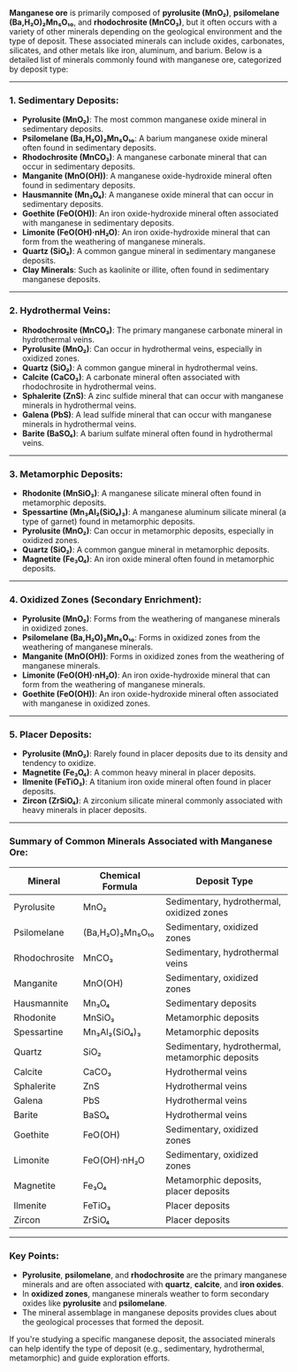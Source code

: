 **Manganese ore** is primarily composed of **pyrolusite (MnO₂)**, **psilomelane (Ba,H₂O)₂Mn₅O₁₀**, and **rhodochrosite (MnCO₃)**, but it often occurs with a variety of other minerals depending on the geological environment and the type of deposit. These associated minerals can include oxides, carbonates, silicates, and other metals like iron, aluminum, and barium. Below is a detailed list of minerals commonly found with manganese ore, categorized by deposit type:

---

### 1. **Sedimentary Deposits**:
   - **Pyrolusite (MnO₂)**: The most common manganese oxide mineral in sedimentary deposits.
   - **Psilomelane (Ba,H₂O)₂Mn₅O₁₀**: A barium manganese oxide mineral often found in sedimentary deposits.
   - **Rhodochrosite (MnCO₃)**: A manganese carbonate mineral that can occur in sedimentary deposits.
   - **Manganite (MnO(OH))**: A manganese oxide-hydroxide mineral often found in sedimentary deposits.
   - **Hausmannite (Mn₃O₄)**: A manganese oxide mineral that can occur in sedimentary deposits.
   - **Goethite (FeO(OH))**: An iron oxide-hydroxide mineral often associated with manganese in sedimentary deposits.
   - **Limonite (FeO(OH)·nH₂O)**: An iron oxide-hydroxide mineral that can form from the weathering of manganese minerals.
   - **Quartz (SiO₂)**: A common gangue mineral in sedimentary manganese deposits.
   - **Clay Minerals**: Such as kaolinite or illite, often found in sedimentary manganese deposits.

---

### 2. **Hydrothermal Veins**:
   - **Rhodochrosite (MnCO₃)**: The primary manganese carbonate mineral in hydrothermal veins.
   - **Pyrolusite (MnO₂)**: Can occur in hydrothermal veins, especially in oxidized zones.
   - **Quartz (SiO₂)**: A common gangue mineral in hydrothermal veins.
   - **Calcite (CaCO₃)**: A carbonate mineral often associated with rhodochrosite in hydrothermal veins.
   - **Sphalerite (ZnS)**: A zinc sulfide mineral that can occur with manganese minerals in hydrothermal veins.
   - **Galena (PbS)**: A lead sulfide mineral that can occur with manganese minerals in hydrothermal veins.
   - **Barite (BaSO₄)**: A barium sulfate mineral often found in hydrothermal veins.

---

### 3. **Metamorphic Deposits**:
   - **Rhodonite (MnSiO₃)**: A manganese silicate mineral often found in metamorphic deposits.
   - **Spessartine (Mn₃Al₂(SiO₄)₃)**: A manganese aluminum silicate mineral (a type of garnet) found in metamorphic deposits.
   - **Pyrolusite (MnO₂)**: Can occur in metamorphic deposits, especially in oxidized zones.
   - **Quartz (SiO₂)**: A common gangue mineral in metamorphic deposits.
   - **Magnetite (Fe₃O₄)**: An iron oxide mineral often found in metamorphic deposits.

---

### 4. **Oxidized Zones (Secondary Enrichment)**:
   - **Pyrolusite (MnO₂)**: Forms from the weathering of manganese minerals in oxidized zones.
   - **Psilomelane (Ba,H₂O)₂Mn₅O₁₀**: Forms in oxidized zones from the weathering of manganese minerals.
   - **Manganite (MnO(OH))**: Forms in oxidized zones from the weathering of manganese minerals.
   - **Limonite (FeO(OH)·nH₂O)**: An iron oxide-hydroxide mineral that can form from the weathering of manganese minerals.
   - **Goethite (FeO(OH))**: An iron oxide-hydroxide mineral often associated with manganese in oxidized zones.

---

### 5. **Placer Deposits**:
   - **Pyrolusite (MnO₂)**: Rarely found in placer deposits due to its density and tendency to oxidize.
   - **Magnetite (Fe₃O₄)**: A common heavy mineral in placer deposits.
   - **Ilmenite (FeTiO₃)**: A titanium iron oxide mineral often found in placer deposits.
   - **Zircon (ZrSiO₄)**: A zirconium silicate mineral commonly associated with heavy minerals in placer deposits.

---

### Summary of Common Minerals Associated with Manganese Ore:
| **Mineral**       | **Chemical Formula** | **Deposit Type**                     |
|--------------------|----------------------|--------------------------------------|
| Pyrolusite        | MnO₂                | Sedimentary, hydrothermal, oxidized zones |
| Psilomelane       | (Ba,H₂O)₂Mn₅O₁₀     | Sedimentary, oxidized zones          |
| Rhodochrosite     | MnCO₃               | Sedimentary, hydrothermal veins      |
| Manganite         | MnO(OH)             | Sedimentary, oxidized zones          |
| Hausmannite       | Mn₃O₄               | Sedimentary deposits                 |
| Rhodonite         | MnSiO₃              | Metamorphic deposits                 |
| Spessartine       | Mn₃Al₂(SiO₄)₃       | Metamorphic deposits                 |
| Quartz            | SiO₂                | Sedimentary, hydrothermal, metamorphic deposits |
| Calcite           | CaCO₃               | Hydrothermal veins                   |
| Sphalerite        | ZnS                 | Hydrothermal veins                   |
| Galena            | PbS                 | Hydrothermal veins                   |
| Barite            | BaSO₄               | Hydrothermal veins                   |
| Goethite          | FeO(OH)             | Sedimentary, oxidized zones          |
| Limonite          | FeO(OH)·nH₂O        | Sedimentary, oxidized zones          |
| Magnetite         | Fe₃O₄               | Metamorphic deposits, placer deposits |
| Ilmenite          | FeTiO₃              | Placer deposits                      |
| Zircon            | ZrSiO₄              | Placer deposits                      |

---

### Key Points:
- **Pyrolusite**, **psilomelane**, and **rhodochrosite** are the primary manganese minerals and are often associated with **quartz**, **calcite**, and **iron oxides**.
- In **oxidized zones**, manganese minerals weather to form secondary oxides like **pyrolusite** and **psilomelane**.
- The mineral assemblage in manganese deposits provides clues about the geological processes that formed the deposit.

If you're studying a specific manganese deposit, the associated minerals can help identify the type of deposit (e.g., sedimentary, hydrothermal, metamorphic) and guide exploration efforts.